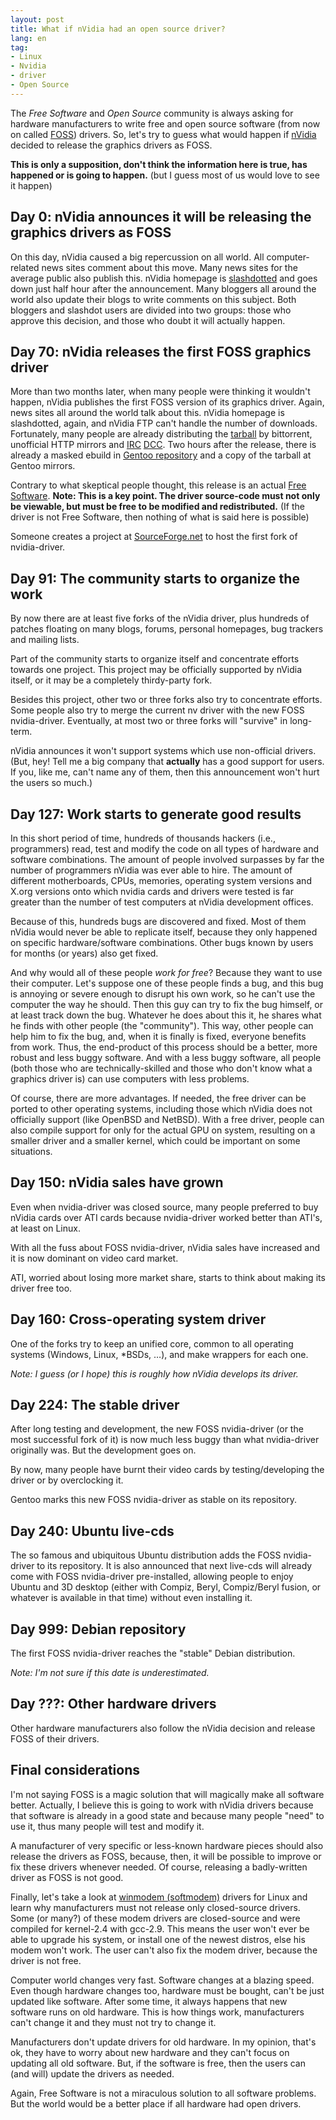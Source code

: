 ```yaml
---
layout: post
title: What if nVidia had an open source driver?
lang: en
tag:
- Linux
- Nvidia
- driver
- Open Source
---
```


The _Free Software_ and _Open Source_ community is always asking for hardware manufacturers to write free and open source software (from now on called [FOSS](http://en.wikipedia.org/wiki/Alternative_terms_for_free_software)) drivers. So, let's try to guess what would happen if [nVidia](http://www.nvidia.com/) decided to release the graphics drivers as FOSS.


**This is only a supposition, don't think the information here is true, has happened or is going to happen.** (but I guess most of us would love to see it happen)

## Day 0: nVidia announces it will be releasing the graphics drivers as FOSS

On this day, nVidia caused a big repercussion on all world. All computer-related news sites comment about this move. Many news sites for the average public also publish this. nVidia homepage is [slashdotted](http://en.wikipedia.org/wiki/Slashdot_effect) and goes down just half hour after the announcement. Many bloggers all around the world also update their blogs to write comments on this subject. Both bloggers and slashdot users are divided into two groups: those who approve this decision, and those who doubt it will actually happen.

## Day 70: nVidia releases the first FOSS graphics driver

More than two months later, when many people were thinking it wouldn't happen, nVidia publishes the first FOSS version of its graphics driver. Again, news sites all around the world talk about this. nVidia homepage is slashdotted, again, and nVidia FTP can't handle the number of downloads. Fortunately, many people are already distributing the [tarball](http://en.wikipedia.org/wiki/Tarball) by bittorrent, unofficial HTTP mirrors and [IRC](http://en.wikipedia.org/wiki/Internet_Relay_Chat) [DCC](http://en.wikipedia.org/wiki/Direct_Client-to-Client). Two hours after the release, there is already a masked ebuild in [Gentoo repository](http://packages.gentoo.org/) and a copy of the tarball at Gentoo mirrors.

Contrary to what skeptical people thought, this release is an actual [Free Software](http://en.wikipedia.org/wiki/Free_software). **Note: This is a key point. The driver source-code must not only be viewable, but must be free to be modified and redistributed.** (If the driver is not Free Software, then nothing of what is said here is possible)

Someone creates a project at [SourceForge.net](http://sourceforge.net/) to host the first fork of nvidia-driver.

## Day 91: The community starts to organize the work

By now there are at least five forks of the nVidia driver, plus hundreds of patches floating on many blogs, forums, personal homepages, bug trackers and mailing lists.

Part of the community starts to organize itself and concentrate efforts towards one project. This project may be officially supported by nVidia itself, or it may be a completely thirdy-party fork.

Besides this project, other two or three forks also try to concentrate efforts. Some people also try to merge the current nv driver with the new FOSS nvidia-driver. Eventually, at most two or three forks will "survive" in long-term.

nVidia announces it won't support systems which use non-official drivers. (But, hey! Tell me a big company that **actually** has a good support for users. If you, like me, can't name any of them, then this announcement won't hurt the users so much.)

## Day 127: Work starts to generate good results

In this short period of time, hundreds of thousands hackers (i.e., programmers) read, test and modify the code on all types of hardware and software combinations. The amount of people involved surpasses by far the number of programmers nVidia was ever able to hire. The amount of different motherboards, CPUs, memories, operating system versions and X.org versions onto which nvidia cards and drivers were tested is far greater than the number of test computers at nVidia development offices.

Because of this, hundreds bugs are discovered and fixed. Most of them nVidia would never be able to replicate itself, because they only happened on specific hardware/software combinations. Other bugs known by users for months (or years) also get fixed.

And why would all of these people _work for free_? Because they want to use their computer. Let's suppose one of these people finds a bug, and this bug is annoying or severe enough to disrupt his own work, so he can't use the computer the way he should. Then this guy can try to fix the bug himself, or at least track down the bug. Whatever he does about this it, he shares what he finds with other people (the "community"). This way, other people can help him to fix the bug, and, when it is finally is fixed, everyone benefits from work. Thus, the end-product of this process should be a better, more robust and less buggy software. And with a less buggy software, all people (both those who are technically-skilled and those who don't know what a graphics driver is) can use computers with less problems.

Of course, there are more advantages. If needed, the free driver can be ported to other operating systems, including those which nVidia does not officially support (like OpenBSD and NetBSD). With a free driver, people can also compile support for only for the actual GPU on system, resulting on a smaller driver and a smaller kernel, which could be important on some situations.

## Day 150: nVidia sales have grown

Even when nvidia-driver was closed source, many people preferred to buy nVidia cards over ATI cards because nvidia-driver worked better than ATI's, at least on Linux.

With all the fuss about FOSS nvidia-driver, nVidia sales have increased and it is now dominant on video card market.

ATI, worried about losing more market share, starts to think about making its driver free too.

## Day 160: Cross-operating system driver

One of the forks try to keep an unified core, common to all operating systems (Windows, Linux, \*BSDs, …), and make wrappers for each one.

_Note: I guess (or I hope) this is roughly how nVidia develops its driver._

## Day 224: The stable driver

After long testing and development, the new FOSS nvidia-driver (or the most successful fork of it) is now much less buggy than what nvidia-driver originally was. But the development goes on.

By now, many people have burnt their video cards by testing/developing the driver or by overclocking it.

Gentoo marks this new FOSS nvidia-driver as stable on its repository.

## Day 240: Ubuntu live-cds

The so famous and ubiquitous Ubuntu distribution adds the FOSS nvidia-driver to its repository. It is also announced that next live-cds will already come with FOSS nvidia-driver pre-installed, allowing people to enjoy Ubuntu and 3D desktop (either with Compiz, Beryl, Compiz/Beryl fusion, or whatever is available in that time) without even installing it.

## Day 999: Debian repository

The first FOSS nvidia-driver reaches the "stable" Debian distribution.

_Note: I'm not sure if this date is underestimated._

## Day ???: Other hardware drivers

Other hardware manufacturers also follow the nVidia decision and release FOSS of their drivers.

## Final considerations

I'm not saying FOSS is a magic solution that will magically make all software better. Actually, I believe this is going to work with nVidia drivers because that software is already in a good state and because many people "need" to use it, thus many people will test and modify it.

A manufacturer of very specific or less-known hardware pieces should also release the drivers as FOSS, because, then, it will be possible to improve or fix these drivers whenever needed. Of course, releasing a badly-written driver as FOSS is not good.

Finally, let's take a look at [winmodem (softmodem)](https://en.wikipedia.org/wiki/Softmodem) drivers for Linux and learn why manufacturers must not release only closed-source drivers. Some (or many?) of these modem drivers are closed-source and were compiled for kernel-2.4 with gcc-2.9. This means the user won't ever be able to upgrade his system, or install one of the newest distros, else his modem won't work. The user can't also fix the modem driver, because the driver is not free.

Computer world changes very fast. Software changes at a blazing speed. Even though hardware changes too, hardware must be bought, can't be just updated like software. After some time, it always happens that new software runs on old hardware. This is how things work, manufacturers can't change it and they must not try to change it.

Manufacturers don't update drivers for old hardware. In my opinion, that's ok, they have to worry about new hardware and they can't focus on updating all old software. But, if the software is free, then the users can (and will) update the drivers as needed.

Again, Free Software is not a miraculous solution to all software problems. But the world would be a better place if all hardware had open drivers.
